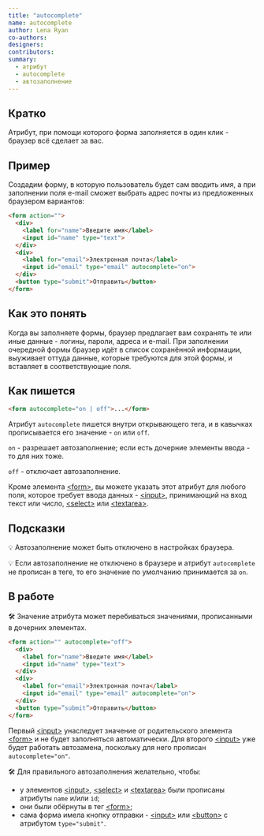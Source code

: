 ```yaml
---
title: "autocomplete"
name: autocomplete
author: Lena Ryan
co-authors:
designers:
contributors:
summary:
  - атрибут
  - autocomplete
  - автозаполнение
---
```


## Кратко

Атрибут, при помощи которого форма заполняется в один клик - браузер всё сделает за вас.

## Пример

Создадим форму, в которую пользователь будет сам вводить имя, а при заполнении поля e-mail сможет выбрать адрес почты из предложенных браузером вариантов:

```html
<form action="">
  <div>
    <label for="name">Введите имя</label>
    <input id="name" type="text">
  </div>
  <div>
    <label for="email">Электронная почта</label>
    <input id="email" type="email" autocomplete="on">
  </div>
  <button type="submit">Отправить</button>
</form>
```

## Как это понять

Когда вы заполняете формы, браузер предлагает вам сохранять те или иные данные - логины, пароли, адреса и e-mail. При заполнении очередной формы браузер идёт в список сохранённой информации, выуживает оттуда данные, которые требуются для этой формы, и вставляет в соответствующие поля.

## Как пишется

```html
<form autocomplete="on | off">...</form>
```

Атрибут `autocomplete` пишется внутри открывающего тега, и в кавычках прописывается его значение - `on` или `off`.

`on`  - разрешает автозаполнение; если есть дочерние элементы ввода - то для них тоже.

`off` - отключает автозаполнение.

Кроме элемента [&lt;form>](/html/doka/form), вы можете указать этот атрибут для любого поля, которое требует ввода данных - [&lt;input>](/html/doka/input), принимающий на вход текст или число, [&lt;select>](/html/doka/select) или [&lt;textarea>](/html/doka/textarea).

## Подсказки

💡 Автозаполнение может быть отключено в настройках браузера.

💡 Если автозаполнение не отключено в браузере и атрибут `autocomplete` не прописан в теге, то его значение по умолчанию принимается за `on`.

## В работе

🛠 Значение атрибута может перебиваться значениями, прописанными в дочерних элементах.

```html
<form action="" autocomplete="off">
  <div>
    <label for="name">Введите имя</label>
    <input id="name" type="text">
  </div>
  <div>
    <label for="email">Электронная почта</label>
    <input id="email" type="email" autocomplete="on">
  </div>
  <button type=”submit”>Отправить</button>
</form>
```

Первый [&lt;input>](/html/doka/input) унаследует значение от родительского элемента [&lt;form>](/html/doka/form) и не будет заполняться автоматически. Для второго [&lt;input>](/html/doka/input) уже будет работать автозамена, поскольку для него прописан `autocomplete="on"`.

🛠 Для правильного автозаполнения желательно, чтобы:
  - у элементов [&lt;input>](/html/doka/input), [&lt;select>](/html/doka/select) и [&lt;textarea>](/html/doka/textarea) были прописаны атрибуты `name` и/или `id`;
  - они были обёрнуты в тег [&lt;form>](/html/doka/form);
  - сама форма имела кнопку отправки - [&lt;input>](/html/doka/input) или [&lt;button>](/html/doka/button) с атрибутом `type="submit"`.
